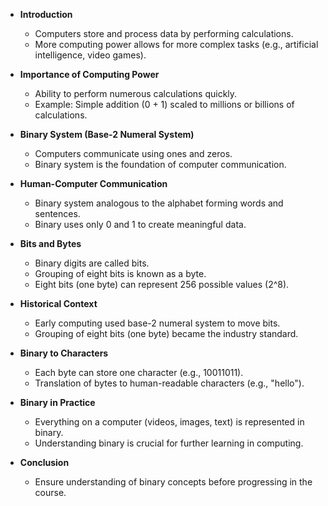 - **Introduction**
  - Computers store and process data by performing calculations.
  - More computing power allows for more complex tasks (e.g., artificial intelligence, video games).

- **Importance of Computing Power**
  - Ability to perform numerous calculations quickly.
  - Example: Simple addition (0 + 1) scaled to millions or billions of calculations.

- **Binary System (Base-2 Numeral System)**
  - Computers communicate using ones and zeros.
  - Binary system is the foundation of computer communication.

- **Human-Computer Communication**
  - Binary system analogous to the alphabet forming words and sentences.
  - Binary uses only 0 and 1 to create meaningful data.

- **Bits and Bytes**
  - Binary digits are called bits.
  - Grouping of eight bits is known as a byte.
  - Eight bits (one byte) can represent 256 possible values (2^8).

- **Historical Context**
  - Early computing used base-2 numeral system to move bits.
  - Grouping of eight bits (one byte) became the industry standard.

- **Binary to Characters**
  - Each byte can store one character (e.g., 10011011).
  - Translation of bytes to human-readable characters (e.g., "hello").

- **Binary in Practice**
  - Everything on a computer (videos, images, text) is represented in binary.
  - Understanding binary is crucial for further learning in computing.

- **Conclusion**
  - Ensure understanding of binary concepts before progressing in the course.
